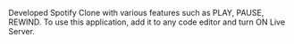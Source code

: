 Developed Spotify Clone with various features such as PLAY, PAUSE, REWIND.
To use this application, add it to any code editor and turn ON Live Server.
